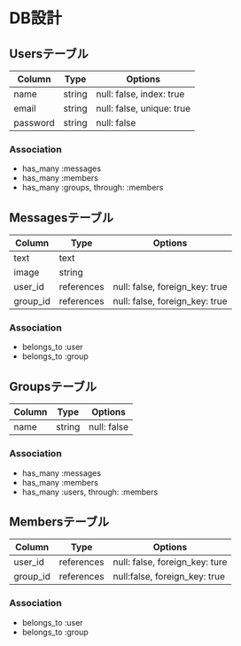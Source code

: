 # DB設計

## Usersテーブル
|Column|Type|Options|
|------|----|-------|
|name|string|null: false, index: true|
|email|string|null: false, unique: true|
|password|string|null: false|
### Association
- has_many :messages
- has_many :members
- has_many :groups, through: :members

## Messagesテーブル
|Column|Type|Options|
|------|----|-------|
|text|text||
|image|string||
|user_id|references|null: false, foreign_key: true|
|group_id|references|null: false, foreign_key: true|
### Association
- belongs_to :user
- belongs_to :group

## Groupsテーブル
|Column|Type|Options|
|------|----|-------|
|name|string|null: false|
### Association
- has_many :messages
- has_many :members
- has_many :users, through: :members

## Membersテーブル
|Column|Type|Options|
|------|----|-------|
|user_id|references|null: false, foreign_key: ture|
|group_id|references|null:false, foreign_key: true|
### Association
- belongs_to :user
- belongs_to :group
